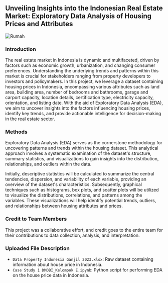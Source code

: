 ## Unveiling Insights into the Indonesian Real Estate Market: Exploratory Data Analysis of Housing Prices and Attributes

![Rumah](https://encrypted-tbn0.gstatic.com/images?q=tbn:ANd9GcRroeoHYUHyLQSZM8xwWn8ATRGNhU-YDMkLW2fQg6901Q&s) <br>

### Introduction
The real estate market in Indonesia is dynamic and multifaceted, driven by factors such as economic growth, urbanization, and changing consumer preferences. Understanding the underlying trends and patterns within this market is crucial for stakeholders ranging from property developers to investors and policymakers. In this project, we leverage a dataset containing housing prices in Indonesia, encompassing various attributes such as land area, building area, number of bedrooms and bathrooms, garage and carport capacity, location details, certification type, electricity capacity, orientation, and listing date. With the aid of Exploratory Data Analysis (EDA), we aim to uncover insights into the factors influencing housing prices, identify key trends, and provide actionable intelligence for decision-making in the real estate sector.

### Methods
Exploratory Data Analysis (EDA) serves as the cornerstone methodology for uncovering patterns and trends within the housing dataset. This analytical approach involves a systematic examination of the dataset's structure, summary statistics, and visualizations to gain insights into the distribution, relationships, and outliers within the data.

Initially, descriptive statistics will be calculated to summarize the central tendencies, dispersion, and variability of each variable, providing an overview of the dataset's characteristics. Subsequently, graphical techniques such as histograms, box plots, and scatter plots will be utilized to visualize the distributions, correlations, and patterns among the variables. These visualizations will help identify potential trends, outliers, and relationships between housing attributes and prices.

### Credit to Team Members
This project was a collaborative effort, and credit goes to the entire team for their contributions to data collection, analysis, and interpretation.

### Uploaded File Description
- `Data Property Indonesia Ganjil 2023.xlsx`: Raw dataset containing information about house price in Indonesia.
- `Case Study 1 DMDBI_Kelompok E.ipynb`: Python script for performing EDA on the house price data in Indonesia.
